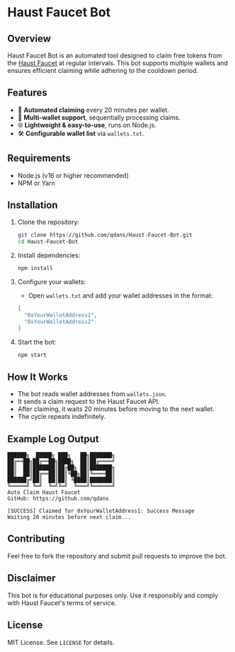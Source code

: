 # Haust Faucet Bot

## Overview
Haust Faucet Bot is an automated tool designed to claim free tokens from the [Haust Faucet](https://faucet.haust.app/) at regular intervals. This bot supports multiple wallets and ensures efficient claiming while adhering to the cooldown period.

## Features
- 🚀 **Automated claiming** every 20 minutes per wallet.
- 🔄 **Multi-wallet support**, sequentially processing claims.
- 🌐 **Lightweight & easy-to-use**, runs on Node.js.
- 🛠️ **Configurable wallet list** via `wallets.txt`.

## Requirements
- Node.js (v16 or higher recommended)
- NPM or Yarn

## Installation
1. Clone the repository:
   ```sh
   git clone https://github.com/qdans/Haust-Faucet-Bot.git
   cd Haust-Faucet-Bot
   ```

2. Install dependencies:
   ```sh
   npm install
   ```

3. Configure your wallets:
   - Open `wallets.txt` and add your wallet addresses in the format:
   ```json
   [
     "0xYourWalletAddress1",
     "0xYourWalletAddress2"
   ]
   ```

4. Start the bot:
   ```sh
   npm start
   ```

## How It Works
- The bot reads wallet addresses from `wallets.json`.
- It sends a claim request to the Haust Faucet API.
- After claiming, it waits 20 minutes before moving to the next wallet.
- The cycle repeats indefinitely.

## Example Log Output
```
██████╗  █████╗ ███╗   ██╗███████╗
██╔══██╗██╔══██╗████╗  ██║██╔════╝
██║  ██║███████║██╔██╗ ██║███████╗
██║  ██║██╔══██║██║╚██╗██║╚════██║
██████╔╝██║  ██║██║ ╚████║███████║
╚═════╝ ╚═╝  ╚═╝╚═╝  ╚═══╝╚══════╝
Auto Claim Haust Faucet
GitHub: https://github.com/qdans

[SUCCESS] Claimed for 0xYourWalletAddress1: Success Message
Waiting 20 minutes before next claim...
```

## Contributing
Feel free to fork the repository and submit pull requests to improve the bot.

## Disclaimer
This bot is for educational purposes only. Use it responsibly and comply with Haust Faucet's terms of service.

## License
MIT License. See `LICENSE` for details.


